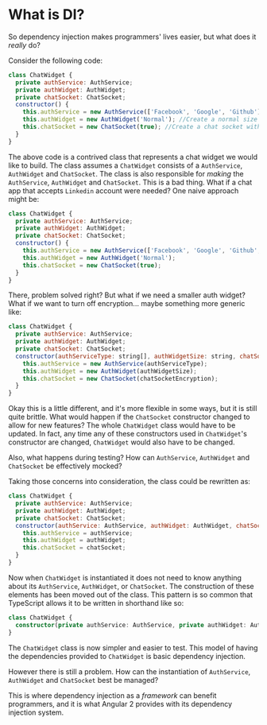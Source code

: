 # What is DI?

So dependency injection makes programmers' lives easier, but what does it
_really_ do?

Consider the following code:

```js
class ChatWidget {
  private authService: AuthService;
  private authWidget: AuthWidget;
  private chatSocket: ChatSocket;
  constructor() {
    this.authService = new AuthService(['Facebook', 'Google', 'Github']);
    this.authWidget = new AuthWidget('Normal'); //Create a normal size auth widget
    this.chatSocket = new ChatSocket(true); //Create a chat socket with encryption
  }
}

```

The above code is a contrived class that represents a chat widget we would like to build.  The class
assumes a `ChatWidget` consists of a `AuthService`, `AuthWidget` and `ChatSocket`.  The class
is also responsible for _making_ the `AuthService`, `AuthWidget` and `ChatSocket`.  This is a
bad thing. What if a chat app that accepts `Linkedin` account were needed?  One naive approach might
be:

```js
class ChatWidget {
  private authService: AuthService;
  private authWidget: AuthWidget;
  private chatSocket: ChatSocket;
  constructor() {
    this.authService = new AuthService(['Facebook', 'Google', 'Github', 'Linkedin']);
    this.authWidget = new AuthWidget('Normal');
    this.chatSocket = new ChatSocket(true);
  }
}
```

There, problem solved right? But what if we need a smaller auth widget?
What if we want to turn off encryption... maybe something more generic like:

```js
class ChatWidget {
  private authService: AuthService;
  private authWidget: AuthWidget;
  private chatSocket: ChatSocket;
  constructor(authServiceType: string[], authWidgetSize: string, chatSocketEncryption: boolean) {
    this.authService = new AuthService(authServiceType);
    this.authWidget = new AuthWidget(authWidgetSize);
    this.chatSocket = new ChatSocket(chatSocketEncryption);
  }
}
```

Okay this is a little different, and it's more flexible in some ways, but it is
still quite brittle.  What would happen if the `ChatSocket` constructor changed to
allow for new features?  The whole `ChatWidget` class would have to be updated.
In fact, any time any of these constructors used in `ChatWidget`'s constructor
are changed, `ChatWidget` would also have to be changed.

Also, what happens during testing? How can `AuthService`, `AuthWidget` and `ChatSocket` be
effectively mocked?

Taking those concerns into consideration, the class could be rewritten as:

```js
class ChatWidget {
  private authService: AuthService;
  private authWidget: AuthWidget;
  private chatSocket: ChatSocket;
  constructor(authService: AuthService, authWidget: AuthWidget, chatSocket: ChatSocket) {
    this.authService = authService;
    this.authWidget = authWidget;
    this.chatSocket = chatSocket;
  }
}
```

Now when `ChatWidget` is instantiated it does not need to know anything about its
`AuthService`, `AuthWidget`, or `ChatSocket`.  The construction of these elements has been
moved out of the class.  This pattern is so common that TypeScript allows it to
be written in shorthand like so:

```ts
class ChatWidget {
  constructor(private authService: AuthService, private authWidget: AuthWidget, private chatSocket: ChatSocket) {}
}
```


The `ChatWidget` class is now simpler and easier to test.  This model of having
the dependencies provided to `ChatWidget` is basic dependency injection.

However there is still a problem.  How can the instantiation of `AuthService`,
`AuthWidget` and `ChatSocket` best be managed?

This is where dependency injection as a _framework_ can benefit programmers, and
it is what Angular 2 provides with its dependency injection system.
